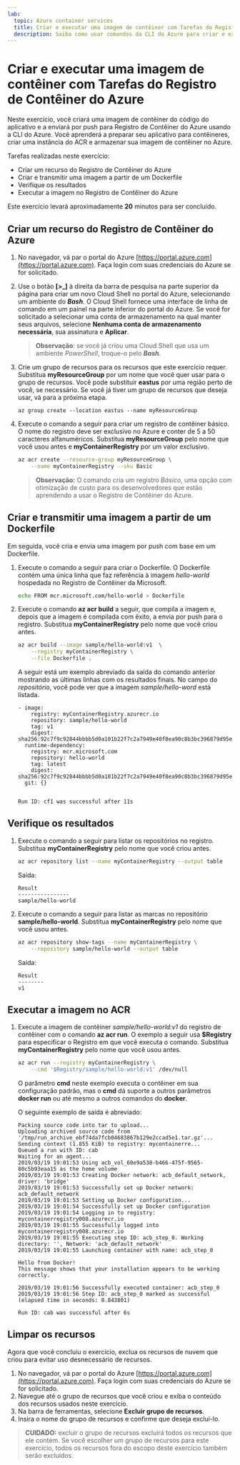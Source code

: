```yaml
---
lab:
  topic: Azure container services
  title: Criar e executar uma imagem de contêiner com Tarefas do Registro de Contêiner do Azure
  description: Saiba como usar comandos da CLI do Azure para criar e executar imagens de contêiner com Tarefas do Registro de Contêiner do Azure.
---
```


# Criar e executar uma imagem de contêiner com Tarefas do Registro de Contêiner do Azure

Neste exercício, você criará uma imagem de contêiner do código do aplicativo e a enviará por push para Registro de Contêiner do Azure usando a CLI do Azure. Você aprenderá a preparar seu aplicativo para contêineres, criar uma instância do ACR e armazenar sua imagem de contêiner no Azure.

Tarefas realizadas neste exercício:

* Criar um recurso do Registro de Contêiner do Azure
* Criar e transmitir uma imagem a partir de um Dockerfile
* Verifique os resultados
* Executar a imagem no Registro de Contêiner do Azure

Este exercício levará aproximadamente **20** minutos para ser concluído.

## Criar um recurso do Registro de Contêiner do Azure

1. No navegador, vá par o portal do Azure [https://portal.azure.com](https://portal.azure.com). Faça login com suas credenciais do Azure se for solicitado.

1. Use o botão **[\>_]** à direita da barra de pesquisa na parte superior da página para criar um novo Cloud Shell no portal do Azure, selecionando um ambiente do ***Bash***. O Cloud Shell fornece uma interface de linha de comando em um painel na parte inferior do portal do Azure. Se você for solicitado a selecionar uma conta de armazenamento na qual manter seus arquivos, selecione **Nenhuma conta de armazenamento necessária**, sua assinatura e **Aplicar**.

    > **Observação**: se você já criou uma Cloud Shell que usa um ambiente *PowerShell*, troque-o pelo ***Bash***.

1. Crie um grupo de recursos para os recursos que este exercício requer. Substitua **myResourceGroup** por um nome que você quer usar para o grupo de recursos. Você pode substituir **eastus** por uma região perto de você, se necessário. Se você já tiver um grupo de recursos que deseja usar, vá para a próxima etapa.

    ```
    az group create --location eastus --name myResourceGroup
    ```

1. Execute o comando a seguir para criar um registro de contêiner básico. O nome do registro deve ser exclusivo no Azure e conter de 5 a 50 caracteres alfanuméricos. Substitua **myResourceGroup** pelo nome que você usou antes e **myContainerRegistry** por um valor exclusivo.

    ```bash
    az acr create --resource-group myResourceGroup \
        --name myContainerRegistry --sku Basic
    ```

    > **Observação:** O comando cria um registro *Básico*, uma opção com otimização de custo para os desenvolvedores que estão aprendendo a usar o Registro de Contêiner do Azure.

## Criar e transmitir uma imagem a partir de um Dockerfile

Em seguida, você cria e envia uma imagem por push com base em um Dockerfile.

1. Execute o comando a seguir para criar o Dockerfile. O Dockerfile contém uma única linha que faz referência à imagem *hello-world* hospedada no Registro de Contêiner da Microsoft.

    ```bash
    echo FROM mcr.microsoft.com/hello-world > Dockerfile
    ```

1. Execute o comando **az acr build** a seguir, que compila a imagem e, depois que a imagem é compilada com êxito, a envia por push para o registro. Substitua **myContainerRegistry** pelo nome que você criou antes.

    ```bash
    az acr build --image sample/hello-world:v1  \
        --registry myContainerRegistry \
        --file Dockerfile .
    ```

    A seguir está um exemplo abreviado da saída do comando anterior mostrando as últimas linhas com os resultados finais. No campo do *repositório*, você pode ver que a imagem *sample/hello-word* está listada.

    ```
    - image:
        registry: myContainerRegistry.azurecr.io
        repository: sample/hello-world
        tag: v1
        digest: sha256:92c7f9c92844bbbb5d0a101b22f7c2a7949e40f8ea90c8b3bc396879d95e899a
      runtime-dependency:
        registry: mcr.microsoft.com
        repository: hello-world
        tag: latest
        digest: sha256:92c7f9c92844bbbb5d0a101b22f7c2a7949e40f8ea90c8b3bc396879d95e899a
      git: {}
    
    
    Run ID: cf1 was successful after 11s
    ```

## Verifique os resultados

1. Execute o comando a seguir para listar os repositórios no registro. Substitua **myContainerRegistry** pelo nome que você criou antes.

    ```bash
    az acr repository list --name myContainerRegistry --output table
    ```

    Saída:

    ```
    Result
    ----------------
    sample/hello-world
    ```

1. Execute o comando a seguir para listar as marcas no repositório **sample/hello-world**. Substitua **myContainerRegistry** pelo nome que você usou antes.

    ```bash
    az acr repository show-tags --name myContainerRegistry \
        --repository sample/hello-world --output table
    ```

    Saída:

    ```
    Result
    --------
    v1
    ```

## Executar a imagem no ACR

1. Execute a imagem de contêiner *sample/hello-world:v1* do registro de contêiner com o comando **az acr run**. O exemplo a seguir usa **$Registry** para especificar o Registro em que você executa o comando. Substitua **myContainerRegistry** pelo nome que você usou antes.

    ```bash
    az acr run --registry myContainerRegistry \
        --cmd '$Registry/sample/hello-world:v1' /dev/null
    ```

    O parâmetro **cmd** neste exemplo executa o contêiner em sua configuração padrão, mas o **cmd** dá suporte a outros parâmetros **docker run** ou até mesmo a outros comandos do **docker**. 

    O seguinte exemplo de saída é abreviado:

    ```
    Packing source code into tar to upload...
    Uploading archived source code from '/tmp/run_archive_ebf74da7fcb04683867b129e2ccad5e1.tar.gz'...
    Sending context (1.855 KiB) to registry: mycontainerre...
    Queued a run with ID: cab
    Waiting for an agent...
    2019/03/19 19:01:53 Using acb_vol_60e9a538-b466-475f-9565-80c5b93eaa15 as the home volume
    2019/03/19 19:01:53 Creating Docker network: acb_default_network, driver: 'bridge'
    2019/03/19 19:01:53 Successfully set up Docker network: acb_default_network
    2019/03/19 19:01:53 Setting up Docker configuration...
    2019/03/19 19:01:54 Successfully set up Docker configuration
    2019/03/19 19:01:54 Logging in to registry: mycontainerregistry008.azurecr.io
    2019/03/19 19:01:55 Successfully logged into mycontainerregistry008.azurecr.io
    2019/03/19 19:01:55 Executing step ID: acb_step_0. Working directory: '', Network: 'acb_default_network'
    2019/03/19 19:01:55 Launching container with name: acb_step_0
    
    Hello from Docker!
    This message shows that your installation appears to be working correctly.
    
    2019/03/19 19:01:56 Successfully executed container: acb_step_0
    2019/03/19 19:01:56 Step ID: acb_step_0 marked as successful (elapsed time in seconds: 0.843801)
    
    Run ID: cab was successful after 6s
    ```

## Limpar os recursos

Agora que você concluiu o exercício, exclua os recursos de nuvem que criou para evitar uso desnecessário de recursos.

1. No navegador, vá par o portal do Azure [https://portal.azure.com](https://portal.azure.com). Faça login com suas credenciais do Azure se for solicitado.
1. Navegue até o grupo de recursos que você criou e exiba o conteúdo dos recursos usados neste exercício.
1. Na barra de ferramentas, selecione **Excluir grupo de recursos**.
1. Insira o nome do grupo de recursos e confirme que deseja excluí-lo.

> **CUIDADO:** excluir o grupo de recursos excluirá todos os recursos que ele contém. Se você escolher um grupo de recursos para este exercício, todos os recursos fora do escopo deste exercício também serão excluídos.
